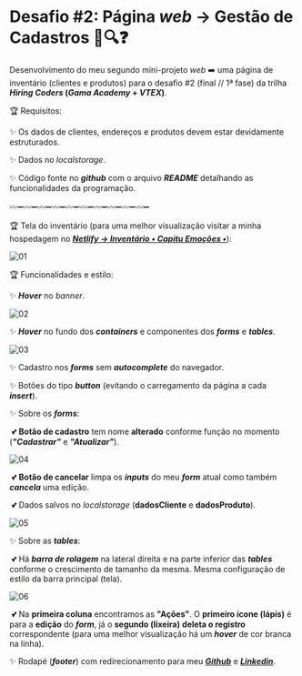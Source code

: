 # Desafio #2: Página *web* → Gestão de Cadastros :book:🔍:question:

Desenvolvimento do meu segundo mini-projeto *web* ➡️ uma página de inventário (clientes e produtos) para o desafio #2 (final // 1ª fase) da trilha ***Hiring Coders* (*Gama Academy* + *VTEX*)**.

 🏆 Requisitos: 

✨ Os dados de clientes, endereços e produtos devem estar devidamente estruturados.

✨ Dados no *localstorage*.

✨ Código fonte no ***github*** com o arquivo ***README*** detalhando as funcionalidades da programação.

〰➖〰➖〰➖〰➖〰➖〰➖〰➖〰➖〰➖〰➖

🏆 Tela do inventário (para uma melhor visualização visitar a minha hospedagem no ***[Netlify → Inventário • Capitu Emoções •](https://inventario-capituemocoes.netlify.app)***):

![01](https://user-images.githubusercontent.com/72312529/126911715-f793eeff-1fd0-429a-bce8-7176e330aeef.gif)

🏆 Funcionalidades e estilo:

✨  ***Hover*** no *banner*.

![02](https://user-images.githubusercontent.com/72312529/126911723-0cffc0da-f167-4cae-9433-614c2ed99675.gif)

✨ ***Hover*** no fundo dos ***containers*** e componentes dos ***forms*** e ***tables***.

![03](https://user-images.githubusercontent.com/72312529/126911730-e4df4f16-8e4c-4d77-af90-4d7d1db2cb14.gif)

✨ Cadastro nos ***forms*** sem ***autocomplete*** do navegador.

✨ Botões do tipo ***button*** (evitando o carregamento da página a cada ***insert***).

✨ Sobre os ***forms***:

​		💕 **Botão de cadastro** tem nome **alterado** conforme função no momento (***"Cadastrar"*** e ***"Atualizar"***).

![04](https://user-images.githubusercontent.com/72312529/126911740-14b32050-0d94-4686-99ce-d6052a645811.png)

​		💕 **Botão de cancelar** limpa os ***inputs*** do meu ***form*** atual como também ***cancela*** uma edição.

​		💕 Dados salvos no *localstorage* (**dadosCliente** e **dadosProduto**).

![05](https://user-images.githubusercontent.com/72312529/126911744-e9617ed3-a66f-4ea5-b79d-bd0aefacc06b.png)

✨ Sobre as ***tables***:

​		💕 Há ***barra de rolagem*** na lateral direita e na parte inferior das ***tables*** conforme o crescimento de tamanho da mesma. Mesma configuração de estilo da barra principal (tela).

![06](https://user-images.githubusercontent.com/72312529/126911761-ae416c7e-f2e0-4a6c-9e43-cbf08090e6c6.gif)

​		💕 Na **primeira coluna** encontramos as **"Ações"**.  O **primeiro ícone (lápis)** é para a **edição** do ***form***, já o **segundo (lixeira)** **deleta o registro** correspondente (para uma melhor visualização há um ***hover*** de cor branca na linha).

✨ Rodapé (***footer***) com redirecionamento para meu ***[Github](https://github.com/jessicasiiq/)*** e ***[Linkedin](https://www.linkedin.com/in/jessicassiqueira/)***.

